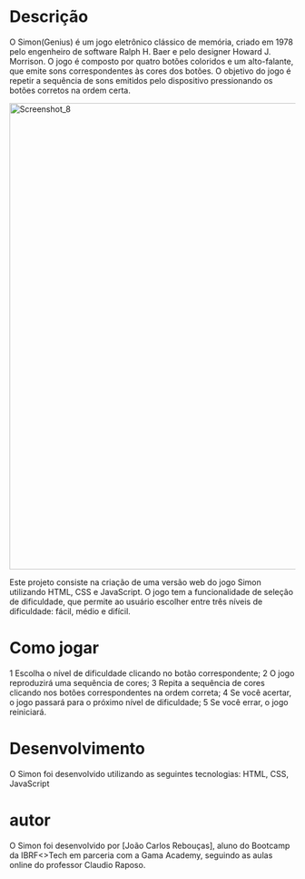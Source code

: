 # Descrição
O Simon(Genius) é um jogo eletrônico clássico de memória, criado em 1978 pelo engenheiro de software Ralph H. Baer e pelo designer Howard J. Morrison. O jogo é composto por quatro botões coloridos e um alto-falante, que emite sons correspondentes às cores dos botões. O objetivo do jogo é repetir a sequência de sons emitidos pelo dispositivo pressionando os botões corretos na ordem certa.

<img width="820" alt="Screenshot_8" src="https://user-images.githubusercontent.com/70778525/235212210-d9a12262-3c66-4e5d-9d53-84c852a95b53.png">

Este projeto consiste na criação de uma versão web do jogo Simon utilizando HTML, CSS e JavaScript. O jogo tem a funcionalidade de seleção de dificuldade, que permite ao usuário escolher entre três níveis de dificuldade: fácil, médio e difícil.

# Como jogar
1 Escolha o nível de dificuldade clicando no botão correspondente;
2 O jogo reproduzirá uma sequência de cores;
3 Repita a sequência de cores clicando nos botões correspondentes na ordem correta;
4 Se você acertar, o jogo passará para o próximo nível de dificuldade;
5 Se você errar, o jogo reiniciará.

# Desenvolvimento
O Simon foi desenvolvido utilizando as seguintes tecnologias:
HTML,
CSS,
JavaScript

# autor
O Simon foi desenvolvido por [João Carlos Rebouças], aluno do Bootcamp da IBRF<>Tech em parceria com a Gama Academy, seguindo as aulas online do professor Claudio Raposo.
